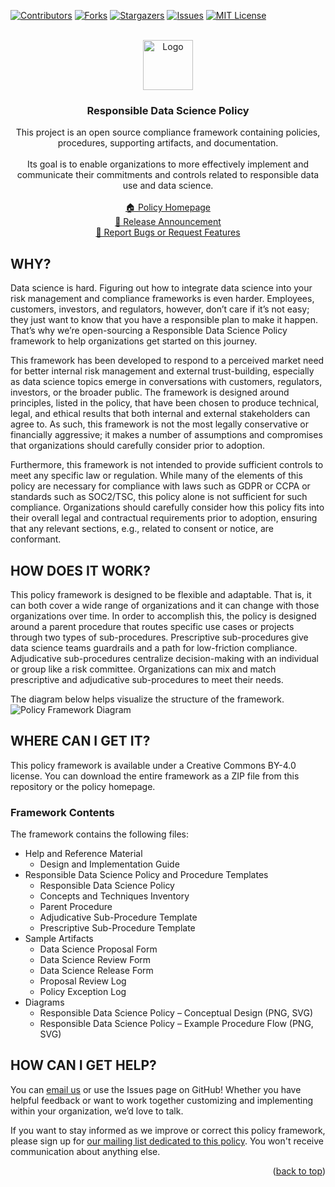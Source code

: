 <div id="top"></div>
<!--
*** Thanks for checking out the Best-README-Template. If you have a suggestion
*** that would make this better, please fork the repo and create a pull request
*** or simply open an issue with the tag "enhancement".
*** Don't forget to give the project a star!
*** Thanks again! Now go create something AMAZING! :D
-->



<!-- PROJECT SHIELDS -->
<!--
*** I'm using markdown "reference style" links for readability.
*** Reference links are enclosed in brackets [ ] instead of parentheses ( ).
*** See the bottom of this document for the declaration of the reference variables
*** for contributors-url, forks-url, etc. This is an optional, concise syntax you may use.
*** https://www.markdownguide.org/basic-syntax/#reference-style-links
-->
[![Contributors][contributors-shield]][contributors-url]
[![Forks][forks-shield]][forks-url]
[![Stargazers][stars-shield]][stars-url]
[![Issues][issues-shield]][issues-url]
[![MIT License][license-shield]][license-url]



<!-- PROJECT LOGO -->
<br />
<div align="center">
  <a href="https://github.com/licensio/responsible-data-use-policy">
    <img src="https://licens.io/wp-content/uploads/2020/10/licensio-logo-2-1-800-10pct@0.5x.png" alt="Logo" width="80">
  </a>

<h3 align="center">Responsible Data Science Policy</h3>

  <p align="center">
    This project is an open source compliance framework containing policies, procedures, supporting artifacts, and documentation.  
    <br />
    <br />
    Its goal is to enable organizations to more effectively implement and communicate their commitments and controls related to responsible data use and data science.
    <br />
    <br />
    <a href="https://licens.io/responsible-data-science-policy/">🏠 Policy Homepage</a>
    <br />
    <a href="https://licens.io/2021/10/17/responsible-data-science-policy-framework/">💌 Release Announcement</a>
    <br />
    <a href="https://github.com/licensio/responsible-data-use-policy/issues">🐛 Report Bugs or Request Features</a>
  </p>
</div>

## WHY?
Data science is hard. Figuring out how to integrate data science into your risk management and compliance frameworks is even harder. Employees, customers, investors, and regulators, however, don’t care if it’s not easy; they just want to know that you have a responsible plan to make it happen. That’s why we’re open-sourcing a Responsible Data Science Policy framework to help organizations get started on this journey.

This framework has been developed to respond to a perceived market need for better internal risk management and external trust-building, especially as data science topics emerge in conversations with customers, regulators, investors, or the broader public. The framework is designed around principles, listed in the policy, that have been chosen to produce technical, legal, and ethical results that both internal and external stakeholders can agree to. As such, this framework is not the most legally conservative or financially aggressive; it makes a number of assumptions and compromises that organizations should carefully consider prior to adoption.

Furthermore, this framework is not intended to provide sufficient controls to meet any specific law or regulation. While many of the elements of this policy are necessary for compliance with laws such as GDPR or CCPA or standards such as SOC2/TSC, this policy alone is not sufficient for such compliance. Organizations should carefully consider how this policy fits into their overall legal and contractual requirements prior to adoption, ensuring that any relevant sections, e.g., related to consent or notice, are conformant.

## HOW DOES IT WORK?
This policy framework is designed to be flexible and adaptable. That is, it can both cover a wide range of organizations and it can change with those organizations over time. In order to accomplish this, the policy is designed around a parent procedure that routes specific use cases or projects through two types of sub-procedures. Prescriptive sub-procedures give data science teams guardrails and a path for low-friction compliance. Adjudicative sub-procedures centralize decision-making with an individual or group like a risk committee. Organizations can mix and match prescriptive and adjudicative sub-procedures to meet their needs.

The diagram below helps visualize the structure of the framework.
![Policy Framework Diagram](https://licens.io/wp-content/uploads/2021/10/Responsible-Data-Science-Policy-Flow-Conceptual-600x435.png)

## WHERE CAN I GET IT?
This policy framework is available under a Creative Commons BY-4.0 license. You can download the entire framework as a ZIP file from this repository or the policy homepage.

### Framework Contents

The framework contains the following files:

* Help and Reference Material
  - Design and Implementation Guide
* Responsible Data Science Policy and Procedure Templates
  - Responsible Data Science Policy
  - Concepts and Techniques Inventory
  - Parent Procedure
  - Adjudicative Sub-Procedure Template
  - Prescriptive Sub-Procedure Template
* Sample Artifacts
  - Data Science Proposal Form
  - Data Science Review Form
  - Data Science Release Form
  - Proposal Review Log
  - Policy Exception Log
* Diagrams
  - Responsible Data Science Policy – Conceptual Design (PNG, SVG)
  - Responsible Data Science Policy – Example Procedure Flow (PNG, SVG)

## HOW CAN I GET HELP?

You can [email us](mailto:rdsp-support@licens.io) or use the Issues page on GitHub! Whether you have helpful feedback or want to work together customizing and implementing within your organization, we’d love to talk.

If you want to stay informed as we improve or correct this policy framework, please sign up for [our mailing list dedicated to this policy](https://mailchi.mp/licens.io/responsible-data-science-policy).  You won't receive communication about anything else.


<p align="right">(<a href="#top">back to top</a>)</p>



<!-- MARKDOWN LINKS & IMAGES -->
<!-- https://www.markdownguide.org/basic-syntax/#reference-style-links -->
[contributors-shield]: https://img.shields.io/github/contributors/licensio/responsible-data-use-policy.svg?style=for-the-badge
[contributors-url]: https://github.com/licensio/responsible-data-use-policy/graphs/contributors
[forks-shield]: https://img.shields.io/github/forks/licensio/responsible-data-use-policy.svg?style=for-the-badge
[forks-url]: https://github.com/licensio/responsible-data-use-policy/network/members
[stars-shield]: https://img.shields.io/github/stars/licensio/responsible-data-use-policy.svg?style=for-the-badge
[stars-url]: https://github.com/licensio/responsible-data-use-policy/stargazers
[issues-shield]: https://img.shields.io/github/issues/licensio/responsible-data-use-policy.svg?style=for-the-badge
[issues-url]: https://github.com/licensio/responsible-data-use-policy/issues
[license-shield]: https://img.shields.io/github/license/licensio/responsible-data-use-policy.svg?style=for-the-badge
[license-url]: https://github.com/licensio/responsible-data-use-policy/blob/master/LICENSE.txt
[linkedin-shield]: https://img.shields.io/badge/-LinkedIn-black.svg?style=for-the-badge&logo=linkedin&colorB=555
[linkedin-url]: https://linkedin.com/in/linkedin_username
[product-screenshot]: images/screenshot.png
